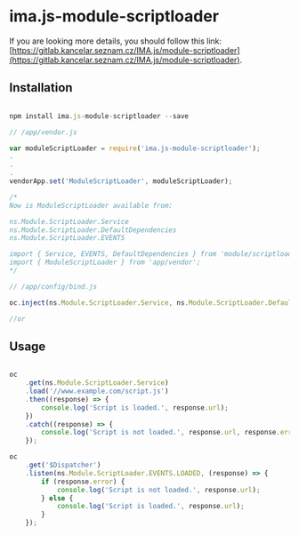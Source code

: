 # ima.js-module-scriptloader

If you are looking more details, you should
follow this link:
[https://gitlab.kancelar.seznam.cz/IMA.js/module-scriptloader](https://gitlab.kancelar.seznam.cz/IMA.js/module-scriptloader).

## Installation

```javascript

npm install ima.js-module-scriptloader --save

```

```javascript
// /app/vendor.js

var moduleScriptLoader = require('ima.js-module-scriptloader');
.
.
.
vendorApp.set('ModuleScriptLoader', moduleScriptLoader);

/*
Now is ModuleScriptLoader available from:

ns.Module.ScriptLoader.Service
ns.Module.ScriptLoader.DefaultDependencies
ns.Module.ScriptLoader.EVENTS

import { Service, EVENTS, DefaultDependencies } from 'module/scriptloader';
import { ModuleScriptLoader } from 'app/vendor';
*/

```

```javascript
// /app/config/bind.js

oc.inject(ns.Module.ScriptLoader.Service, ns.Module.ScriptLoader.DefaultDependencies);

//or

```

## Usage

```javascript

oc
	.get(ns.Module.ScriptLoader.Service)
	.load('//www.example.com/script.js')
	.then((response) => {
		console.log('Script is loaded.', response.url);
	})
	.catch((response) => {
		console.log('Script is not loaded.', response.url, response.error);
	});

oc
	.get('$Dispatcher')
	.listen(ns.Module.ScriptLoader.EVENTS.LOADED, (response) => {
		if (response.error) {
			console.log('Script is not loaded.', response.url);
		} else {
			console.log('Script is loaded.', response.url);
		}
	});

```
